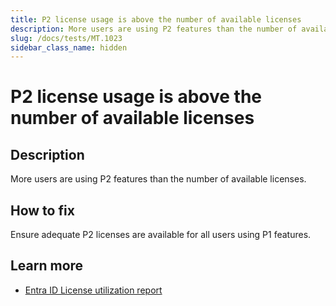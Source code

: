 ```yaml
---
title: P2 license usage is above the number of available licenses
description: More users are using P2 features than the number of available licenses
slug: /docs/tests/MT.1023
sidebar_class_name: hidden
---
```


# P2 license usage is above the number of available licenses

## Description

More users are using P2 features than the number of available licenses.

## How to fix

Ensure adequate P2 licenses are available for all users using P1 features.

## Learn more

- [Entra ID License utilization report](https://entra.microsoft.com/#view/Microsoft_AAD_IAM/UsageAndInsightsMenuBlade/~/License%20Utilization)
